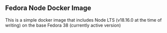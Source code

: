 ## Fedora Node Docker Image

This is a simple docker image that includes Node LTS (v18.16.0 at the time of writing) on the base Fedora 38 (currently active version)